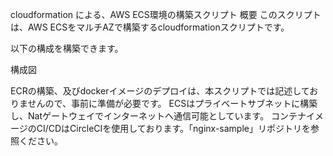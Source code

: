 cloudformation による、AWS ECS環境の構築スクリプト
概要
このスクリプトは、AWS ECSをマルチAZで構築するcloudformationスクリプトです。

以下の構成を構築できます。

構成図

ECRの構築、及びdockerイメージのデプロイは、本スクリプトでは記述しておりませんので、事前に準備が必要です。
ECSはプライベートサブネットに構築し、Natゲートウェイでインターネットへ通信可能としています。
コンテナイメージのCI/CDはCircleCIを使用しております。「nginx-sample」リポジトリを参照ください。
